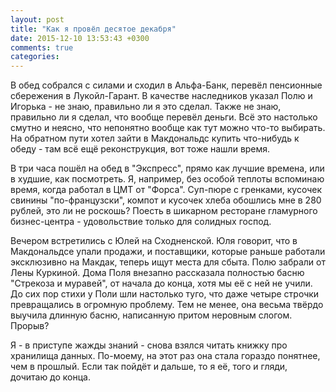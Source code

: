 ```yaml
---
layout: post
title: "Как я провёл десятое декабря"
date: 2015-12-10 13:53:43 +0300
comments: true
categories: 
---
```

В обед собрался с силами и сходил в Альфа-Банк, перевёл пенсионные сбережения в Лукойл-Гарант. В качестве наследников указал Полю и Игорька - не знаю, правильно ли я это сделал. Также не знаю, правильно ли я сделал, что вообще перевёл деньги. Всё это настолько смутно и неясно, что непонятно вообще как тут можно что-то выбирать. На обратном пути хотел зайти в Макдональдс купить что-нибудь к обеду - там всё ещё реконструкция, вот тоже нашли время.

В три часа пошёл на обед в "Экспресс", прямо как лучшие времена, или в худшие, как посмотреть. Я, например, без особой теплоты вспоминаю время, когда работал в ЦМТ от "Форса". Суп-пюре с гренками, кусочек свинины "по-французски", компот и кусочек хлеба обошлись мне в 280 рублей, это ли не роскошь? Поесть в шикарном ресторане гламурного бизнес-центра - удовольствие только для солидных господ. 

Вечером встретились с Юлей на Сходненской. Юля говорит, что в Макдональдсе упали продажи, и поставщики, которые раньше работали эксклюзивно на Макдак, теперь ищут места для сбыта. Полю забрали от Лены Куркиной. Дома Поля внезапно рассказала полностью басню "Стрекоза и муравей", от начала до конца, хотя мы её с ней не учили. До сих пор стихи у Поли шли настолько туго, что даже четыре строчки превращались в огромную проблему. Тем не менее, она весьма твёрдо выучила длинную басню, написанную притом неровным слогом. Прорыв?

Я - в приступе жажды знаний - снова взялся читать книжку про хранилища данных. По-моему, на этот раз она стала гораздо понятнее, чем в прошлый. Если так пойдёт и дальше, то я её, того и гляди, дочитаю до конца.